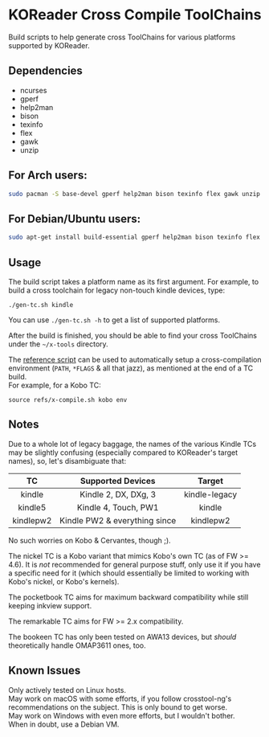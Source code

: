 # KOReader Cross Compile ToolChains

Build scripts to help generate cross ToolChains for various platforms supported by KOReader.


## Dependencies

* ncurses
* gperf
* help2man
* bison
* texinfo
* flex
* gawk
* unzip

## For Arch users:
```bash
sudo pacman -S base-devel gperf help2man bison texinfo flex gawk unzip
```

## For Debian/Ubuntu users:

```bash
sudo apt-get install build-essential gperf help2man bison texinfo flex gawk autoconf automake wget curl file libncurses-dev unzip
```

## Usage

The build script takes a platform name as its first argument.
For example, to build a cross toolchain for legacy non-touch kindle devices, type:

```
./gen-tc.sh kindle
```

You can use `./gen-tc.sh -h` to get a list of supported platforms.

After the build is finished, you should be able to find your cross ToolChains under the `~/x-tools` directory.

The [reference script](/refs/x-compile.sh) can be used to automatically setup a cross-compilation environment (`PATH`, `*FLAGS` & all that jazz), as mentioned at the end of a TC build.  
For example, for a Kobo TC:
```shell
source refs/x-compile.sh kobo env
```

## Notes

Due to a whole lot of legacy baggage, the names of the various Kindle TCs may be slightly confusing (especially compared to KOReader's target names), so, let's disambiguate that:

|     TC    |       Supported Devices       |     Target    |
|:---------:|:-----------------------------:|:-------------:|
|   kindle  |      Kindle 2, DX, DXg, 3     | kindle-legacy |
|  kindle5  |      Kindle 4, Touch, PW1     |     kindle    |
| kindlepw2 | Kindle PW2 & everything since |   kindlepw2   |

No such worries on Kobo & Cervantes, though ;).  

The nickel TC is a Kobo variant that mimics Kobo's own TC (as of FW >= 4.6). It is *not* recommended for general purpose stuff, only use it if you have a specific need for it (which should essentially be limited to working with Kobo's nickel, or Kobo's kernels).

The pocketbook TC aims for maximum backward compatibility while still keeping inkview support.

The remarkable TC aims for FW >= 2.x compatibility.

The bookeen TC has only been tested on AWA13 devices, but *should* theoretically handle OMAP3611 ones, too.

## Known Issues

Only actively tested on Linux hosts.  
May work on macOS with some efforts, if you follow crosstool-ng's recommendations on the subject. This is only bound to get worse.  
May work on Windows with even more efforts, but I wouldn't bother.  
When in doubt, use a Debian VM.

<!-- kate: indent-mode cstyle; indent-width 4; replace-tabs on; remove-trailing-spaces none; -->
